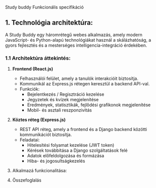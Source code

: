 Study buddy Funkcionális specifikáció

## 1. Technológia architektúra:

A Study Buddy egy háromrétegű webes alkalmazás, amely modern JavaScript- és Python-alapú technológiákat használ a skálázhatóság, a gyors fejlesztés és a mesterséges intelligencia-integráció érdekében.

### 1.1 Architektúra áttekintés: 
1. **Frontend (React.js)**
   - Felhasználói felület, amely a tanulók interakcióit biztosítja.  
   - Kommunikál az Express.js rétegen keresztül a backend API-val.  
   - Funkciók:
     - Bejelentkezés / Regisztráció kezelése  
     - Jegyzetek és kvízek megjelenítése  
     - Eredmények, statisztikák, fejlődési grafikonok megjelenítése  
     - Mobil- és asztali reszponzivitás  
     
2. **Köztes réteg (Express.js)**
   - REST API réteg, amely a frontend és a Django backend közötti kommunikációt biztosítja.  
   - Feladatai:
     - Hitelesítési folyamat kezelése (JWT token)  
     - Kérések továbbítása a Django szolgáltatások felé  
     - Adatok előfeldolgozása és formázása  
     - Hiba- és jogosultságkezelés  

2. Alkalmazá funkcionalitása:

3. Összefoglalás